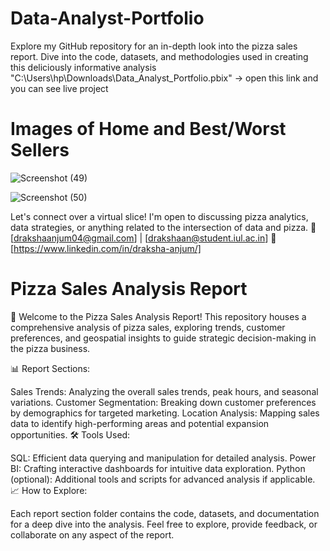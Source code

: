 # Data-Analyst-Portfolio
Explore my GitHub repository for an in-depth look into the pizza sales report. Dive into the code, datasets, and methodologies used in creating this deliciously informative analysis
 "C:\Users\hp\Downloads\Data_Analyst_Portfolio.pbix" -> open this link and you can see live project
 # Images of Home and Best/Worst Sellers
 ![Screenshot (49)](https://github.com/DrakshaAnjum2000/Data-Analyst-Portfolio/assets/108967981/eec481ec-613c-430e-9d28-fe4ed6e702ed)
 
![Screenshot (50)](https://github.com/DrakshaAnjum2000/Data-Analyst-Portfolio/assets/108967981/e7ab8f42-ab11-4d2d-9c9b-fac67b17b457)

 
Let's connect over a virtual slice! I'm open to discussing pizza analytics, data strategies, or anything related to the intersection of data and pizza. 
📧 [drakshaanjum04@gmail.com] | [drakshaan@student.iul.ac.in] 
🔗 [https://www.linkedin.com/in/draksha-anjum/] 
# Pizza Sales Analysis Report
🍕 Welcome to the Pizza Sales Analysis Report! This repository houses a comprehensive analysis of pizza sales, exploring trends, customer preferences, and geospatial insights to guide strategic decision-making in the pizza business.

📊 Report Sections:

Sales Trends: Analyzing the overall sales trends, peak hours, and seasonal variations.
Customer Segmentation: Breaking down customer preferences by demographics for targeted marketing.
Location Analysis: Mapping sales data to identify high-performing areas and potential expansion opportunities.
🛠️ Tools Used:

SQL: Efficient data querying and manipulation for detailed analysis.
Power BI: Crafting interactive dashboards for intuitive data exploration.
Python (optional): Additional tools and scripts for advanced analysis if applicable.
📈 How to Explore:

Each report section folder contains the code, datasets, and documentation for a deep dive into the analysis.
Feel free to explore, provide feedback, or collaborate on any aspect of the report.
